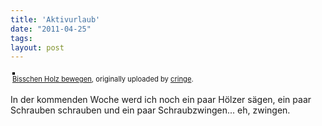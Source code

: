 ```yaml
---
title: 'Aktivurlaub'
date: "2011-04-25"
tags: 
layout: post
---
```

<div style="text-align: left; padding: 3px;">
<a href="http://www.flickr.com/photos/cringe/5646087072/" title="photo sharing"><img src="http://farm6.static.flickr.com/5106/5646087072_664c914874.jpg" style="border: solid 2px #000000;" alt="" /></a>
<br />
<span style="font-size: 0.8em; margin-top: 0px;"><a href="http://www.flickr.com/photos/cringe/5646087072/">Bisschen Holz bewegen</a>, originally uploaded by <a href="http://www.flickr.com/photos/cringe/">cringe</a>.</span>
</div>
<p>
In der kommenden Woche werd ich noch ein paar Hölzer sägen, ein paar Schrauben schrauben und ein paar Schraubzwingen... eh, zwingen.
</p>
